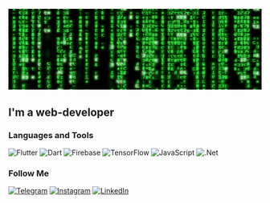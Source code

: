 [![Header](https://github.com/daimonti121/daimonti121/blob/main/assets/b4e371619042d1e80918d09904e90f7d.gif?raw=true)](https://github.com/daimonti121)

## I'm a web-developer

### Languages and Tools

![Flutter](https://img.shields.io/badge/-Flutter-090909?style=for-the-badge&logo=flutter&logoColor=47C5FB)
![Dart](https://img.shields.io/badge/-Dart-090909?style=for-the-badge&logo=dart&logoColor=097CDB)
![Firebase](https://img.shields.io/badge/-Firebase-090909?style=for-the-badge&logo=firebase&logoColor=F8C52C)
![TensorFlow](https://img.shields.io/badge/-TensorFlow-090909?style=for-the-badge&logo=tensorflow&logoColor=F88C00)
![JavaScript](https://img.shields.io/badge/-JavaScript-090909?style=for-the-badge&logo=JavaScript&logoColor=E9D54D)
![.Net](https://img.shields.io/badge/-Framework-090909?style=for-the-badge&logo=.net&logoColor=E5D3FF)

### Follow Me

[![Telegram](https://img.shields.io/badge/-Telegram-090909?style=for-the-badge&logo=telegram&logoColor=27A0D9)](https://t.me/damios_1812)
[![Instagram](https://img.shields.io/badge/-Instagram-090909?style=for-the-badge&logo=instagram&logoColor=B4068E)](https://www.instagram.com/damios_1812/)
[![LinkedIn](https://img.shields.io/badge/-LinkedIn-090909?style=for-the-badge&logo=linkedin&logoColor=007BB6)](www.linkedin.com/in/дмитрий-ющенко-7a1b1520a)

<!-- [![Anurag's GitHub stats](https://github-readme-stats.vercel.app/api?username=daimonti121&show_icons=true)](https://github.com/daimonti121/github-readme-stats) -->


<!--
**daimonti121/daimonti121** is a ✨ _special_ ✨ repository because its `README.md` (this file) appears on your GitHub profile.

Here are some ideas to get you started:

- 🔭 I’m currently working on ...
- 🌱 I’m currently learning ...
- 👯 I’m looking to collaborate on ...
- 🤔 I’m looking for help with ...
- 💬 Ask me about ...
- 📫 How to reach me: ...
- 😄 Pronouns: ...
- ⚡ Fun fact: ...
-->
